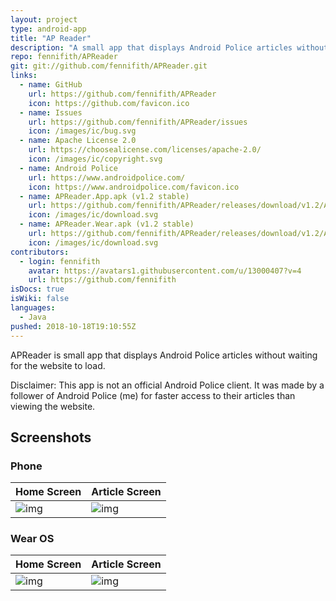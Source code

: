 ```yaml
---
layout: project
type: android-app
title: "AP Reader"
description: "A small app that displays Android Police articles without waiting for the website to load."
repo: fennifith/APReader
git: git://github.com/fennifith/APReader.git
links:
  - name: GitHub
    url: https://github.com/fennifith/APReader
    icon: https://github.com/favicon.ico
  - name: Issues
    url: https://github.com/fennifith/APReader/issues
    icon: /images/ic/bug.svg
  - name: Apache License 2.0
    url: https://choosealicense.com/licenses/apache-2.0/
    icon: /images/ic/copyright.svg
  - name: Android Police
    url: https://www.androidpolice.com/
    icon: https://www.androidpolice.com/favicon.ico
  - name: APReader.App.apk (v1.2 stable)
    url: https://github.com/fennifith/APReader/releases/download/v1.2/APReader.App.apk
    icon: /images/ic/download.svg
  - name: APReader.Wear.apk (v1.2 stable)
    url: https://github.com/fennifith/APReader/releases/download/v1.2/APReader.Wear.apk
    icon: /images/ic/download.svg
contributors:
  - login: fennifith
    avatar: https://avatars1.githubusercontent.com/u/13000407?v=4
    url: https://github.com/fennifith
isDocs: true
isWiki: false
languages:
  - Java
pushed: 2018-10-18T19:10:55Z
---
```


APReader is small app that displays Android Police articles without waiting for the website to load.

Disclaimer: This app is not an official Android Police client. It was made by a follower of Android Police (me) for faster access to their articles than viewing the website.

## Screenshots
### Phone

|Home Screen|Article Screen|
|-----|-----|
|![img](https://github.com/fennifith/APReader/blob/master/./.github/images/main.png?raw=true)|![img](https://github.com/fennifith/APReader/blob/master/./.github/images/article.png?raw=true)|

### Wear OS

|Home Screen|Article Screen|
|-----|-----|
|![img](https://github.com/fennifith/APReader/blob/master/./.github/images/wear-main.png?raw=true)|![img](https://github.com/fennifith/APReader/blob/master/./.github/images/wear-article.png?raw=true)|
